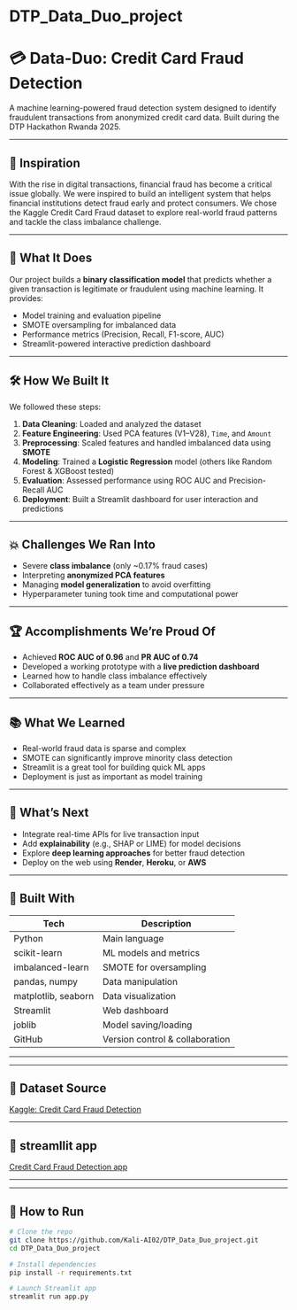 # DTP_Data_Duo_project
# 💳 Data-Duo: Credit Card Fraud Detection

A machine learning-powered fraud detection system designed to identify fraudulent transactions from anonymized credit card data. Built during the DTP Hackathon Rwanda 2025.

---

## 🚀 Inspiration

With the rise in digital transactions, financial fraud has become a critical issue globally. We were inspired to build an intelligent system that helps financial institutions detect fraud early and protect consumers. We chose the Kaggle Credit Card Fraud dataset to explore real-world fraud patterns and tackle the class imbalance challenge.

---

## 🧠 What It Does

Our project builds a **binary classification model** that predicts whether a given transaction is legitimate or fraudulent using machine learning. It provides:

- Model training and evaluation pipeline
- SMOTE oversampling for imbalanced data
- Performance metrics (Precision, Recall, F1-score, AUC)
- Streamlit-powered interactive prediction dashboard

---

## 🛠️ How We Built It

We followed these steps:

1. **Data Cleaning**: Loaded and analyzed the dataset
2. **Feature Engineering**: Used PCA features (V1–V28), `Time`, and `Amount`
3. **Preprocessing**: Scaled features and handled imbalanced data using **SMOTE**
4. **Modeling**: Trained a **Logistic Regression** model (others like Random Forest & XGBoost tested)
5. **Evaluation**: Assessed performance using ROC AUC and Precision-Recall AUC
6. **Deployment**: Built a Streamlit dashboard for user interaction and predictions

---

## 💥 Challenges We Ran Into

- Severe **class imbalance** (only ~0.17% fraud cases)
- Interpreting **anonymized PCA features**
- Managing **model generalization** to avoid overfitting
- Hyperparameter tuning took time and computational power

---

## 🏆 Accomplishments We’re Proud Of

- Achieved **ROC AUC of 0.96** and **PR AUC of 0.74**
- Developed a working prototype with a **live prediction dashboard**
- Learned how to handle class imbalance effectively
- Collaborated effectively as a team under pressure

---

## 📚 What We Learned

- Real-world fraud data is sparse and complex
- SMOTE can significantly improve minority class detection
- Streamlit is a great tool for building quick ML apps
- Deployment is just as important as model training

---

## 🔮 What’s Next

- Integrate real-time APIs for live transaction input
- Add **explainability** (e.g., SHAP or LIME) for model decisions
- Explore **deep learning approaches** for better fraud detection
- Deploy on the web using **Render**, **Heroku**, or **AWS**

---

## 🧰 Built With

| Tech | Description |
|------|-------------|
| Python | Main language |
| scikit-learn | ML models and metrics |
| imbalanced-learn | SMOTE for oversampling |
| pandas, numpy | Data manipulation |
| matplotlib, seaborn | Data visualization |
| Streamlit | Web dashboard |
| joblib | Model saving/loading |
| GitHub | Version control & collaboration |

---



---

## 📌 Dataset Source

[Kaggle: Credit Card Fraud Detection](https://www.kaggle.com/datasets/mlg-ulb/creditcardfra)

---

## 📌 streamllit app

[Credit Card Fraud Detection app](https://ddddddtpdataduoproject-kduvqwuzrrt7rtmz8iyxgr.streamlit.app/)

---
---

## 🧪 How to Run


```bash
# Clone the repo
git clone https://github.com/Kali-AI02/DTP_Data_Duo_project.git
cd DTP_Data_Duo_project

# Install dependencies
pip install -r requirements.txt

# Launch Streamlit app
streamlit run app.py











